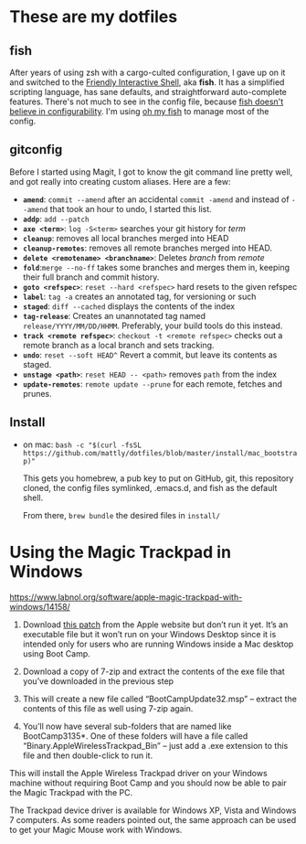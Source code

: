 # These are my dotfiles

## fish

After years of using zsh with a cargo-culted configuration, I gave up on it and
switched to the [Friendly Interactive Shell][fish], aka **fish**. It has a
simplified scripting language, has sane defaults, and straightforward
auto-complete features. There's not much to see in the config file, because
[fish doesn't believe in configurability][fish-evil].  I'm using [oh my fish][] to
manage most of the config.

[fish]: http://fishshell.com/
[fish-evil]: http://fishshell.com/docs/current/design.html#conf
[oh my fish]: https://github.com/oh-my-fish/oh-my-fish

## gitconfig

Before I started using Magit, I got to know the git command line pretty well,
and got really into creating custom aliases. Here are a few:

- **`amend`**: `commit --amend` after an accidental `commit -amend` and
  instead of `--amend` that took an hour to undo, I started this list.
- **`addp`**: `add --patch`
- **`axe <term>`**: `log -S<term>` searches your git history for *term*
- **`cleanup`**: removes all local branches merged into HEAD
- **`cleanup-remotes`**: removes all remote branches merged into HEAD.
- **`delete <remotename> <branchname>`**: Deletes *branch* from *remote*
- **`fold`**:`merge --no-ff` takes some branches and merges them in,
  keeping their full branch and commit history.
- **`goto <refspec>`**: `reset --hard <refspec>` hard resets to the given
  refspec
- **`label`**: `tag -a` creates an annotated tag, for versioning or such
- **`staged`**: `diff --cached` displays the contents of the index
- **`tag-release`**: Creates an unannotated tag named
  `release/YYYY/MM/DD/HHMM`.  Preferably, your build tools do this
  instead.
- **`track <remote refspec>`**: `checkout -t <remote refspec>` checks out
  a remote branch as a local branch and sets tracking.
- **`undo`**: `reset --soft HEAD^` Revert a commit, but leave its contents
  as staged.
- **`unstage <path>`**: `reset HEAD -- <path>` removes `path` from the
  index
- **`update-remotes`**: `remote update --prune` for each remote, fetches
  and prunes.



## Install

- on mac: `bash -c "$(curl -fsSL https://github.com/mattly/dotfiles/blob/master/install/mac_bootstrap)"`

  This gets you homebrew, a pub key to put on GitHub, git, this repository
  cloned, the config files symlinked, .emacs.d, and fish as the default shell.

  From there, `brew bundle` the desired files in `install/`


# Using the Magic Trackpad in Windows

https://www.labnol.org/software/apple-magic-trackpad-with-windows/14158/

1. Download [this patch](https://support.apple.com/kb/DL979?locale=en_US) from the Apple website but don’t run it yet. It’s an executable file but it won’t run on your Windows Desktop since it is intended only for users who are running Windows inside a Mac desktop using Boot Camp.

2. Download a copy of 7-zip and extract the contents of the exe file that you’ve downloaded in the previous step

3. This will create a new file called “BootCampUpdate32.msp” – extract the contents of this file as well using 7-zip again.

4. You’ll now have several sub-folders that are named like BootCamp3135*. One of these folders will have a file called “Binary.AppleWirelessTrackpad_Bin” – just add a .exe extension to this file and then double-click to run it.

This will install the Apple Wireless Trackpad driver on your Windows machine without requiring Boot Camp and you should now be able to pair the Magic Trackpad with the PC.

The Trackpad device driver is available for Windows XP, Vista and Windows 7 computers. As some readers pointed out, the same approach can be used to get your Magic Mouse work with Windows.